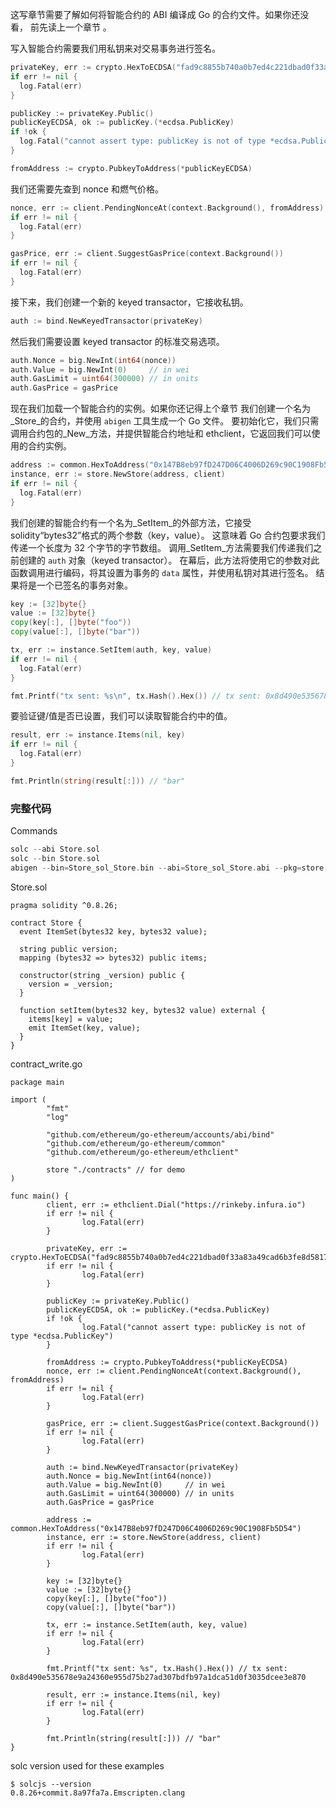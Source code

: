 
这写章节需要了解如何将智能合约的 ABI 编译成 Go 的合约文件。如果你还没看， 前先读上一个章节 。

写入智能合约需要我们用私钥来对交易事务进行签名。

```go
privateKey, err := crypto.HexToECDSA("fad9c8855b740a0b7ed4c221dbad0f33a83a49cad6b3fe8d5817ac83d38b6a19")
if err != nil {
  log.Fatal(err)
}

publicKey := privateKey.Public()
publicKeyECDSA, ok := publicKey.(*ecdsa.PublicKey)
if !ok {
  log.Fatal("cannot assert type: publicKey is not of type *ecdsa.PublicKey")
}

fromAddress := crypto.PubkeyToAddress(*publicKeyECDSA)
```

我们还需要先查到 nonce 和燃气价格。

```go
nonce, err := client.PendingNonceAt(context.Background(), fromAddress)
if err != nil {
  log.Fatal(err)
}

gasPrice, err := client.SuggestGasPrice(context.Background())
if err != nil {
  log.Fatal(err)
}
```

接下来，我们创建一个新的 keyed transactor，它接收私钥。

```go
auth := bind.NewKeyedTransactor(privateKey)
```

然后我们需要设置 keyed transactor 的标准交易选项。

```go
auth.Nonce = big.NewInt(int64(nonce))
auth.Value = big.NewInt(0)     // in wei
auth.GasLimit = uint64(300000) // in units
auth.GasPrice = gasPrice
```

现在我们加载一个智能合约的实例。如果你还记得上个章节 我们创建一个名为_Store_的合约，并使用 `abigen` 工具生成一个 Go 文件。 要初始化它，我们只需调用合约包的_New_方法，并提供智能合约地址和 ethclient，它返回我们可以使用的合约实例。

```go
address := common.HexToAddress("0x147B8eb97fD247D06C4006D269c90C1908Fb5D54")
instance, err := store.NewStore(address, client)
if err != nil {
  log.Fatal(err)
}
```

我们创建的智能合约有一个名为_SetItem_的外部方法，它接受 solidity“bytes32”格式的两个参数（key，value）。 这意味着 Go 合约包要求我们传递一个长度为 32 个字节的字节数组。 调用_SetItem_方法需要我们传递我们之前创建的 `auth` 对象（keyed transactor）。 在幕后，此方法将使用它的参数对此函数调用进行编码，将其设置为事务的 `data` 属性，并使用私钥对其进行签名。 结果将是一个已签名的事务对象。

```go
key := [32]byte{}
value := [32]byte{}
copy(key[:], []byte("foo"))
copy(value[:], []byte("bar"))

tx, err := instance.SetItem(auth, key, value)
if err != nil {
  log.Fatal(err)
}

fmt.Printf("tx sent: %s\n", tx.Hash().Hex()) // tx sent: 0x8d490e535678e9a24360e955d75b27ad307bdfb97a1dca51d0f3035dcee3e870
```

要验证键/值是否已设置，我们可以读取智能合约中的值。

```go
result, err := instance.Items(nil, key)
if err != nil {
  log.Fatal(err)
}

fmt.Println(string(result[:])) // "bar"
```

### **完整代码**

Commands

```go
solc --abi Store.sol
solc --bin Store.sol
abigen --bin=Store_sol_Store.bin --abi=Store_sol_Store.abi --pkg=store --out=Store.go
```

Store.sol

```
pragma solidity ^0.8.26;

contract Store {
  event ItemSet(bytes32 key, bytes32 value);

  string public version;
  mapping (bytes32 => bytes32) public items;

  constructor(string _version) public {
    version = _version;
  }

  function setItem(bytes32 key, bytes32 value) external {
    items[key] = value;
    emit ItemSet(key, value);
  }
}
```

contract_write.go

```
package main

import (
        "fmt"
        "log"

        "github.com/ethereum/go-ethereum/accounts/abi/bind"
        "github.com/ethereum/go-ethereum/common"
        "github.com/ethereum/go-ethereum/ethclient"

        store "./contracts" // for demo
)

func main() {
        client, err := ethclient.Dial("https://rinkeby.infura.io")
        if err != nil {
                log.Fatal(err)
        }

        privateKey, err := crypto.HexToECDSA("fad9c8855b740a0b7ed4c221dbad0f33a83a49cad6b3fe8d5817ac83d38b6a19")
        if err != nil {
                log.Fatal(err)
        }

        publicKey := privateKey.Public()
        publicKeyECDSA, ok := publicKey.(*ecdsa.PublicKey)
        if !ok {
                log.Fatal("cannot assert type: publicKey is not of type *ecdsa.PublicKey")
        }

        fromAddress := crypto.PubkeyToAddress(*publicKeyECDSA)
        nonce, err := client.PendingNonceAt(context.Background(), fromAddress)
        if err != nil {
                log.Fatal(err)
        }

        gasPrice, err := client.SuggestGasPrice(context.Background())
        if err != nil {
                log.Fatal(err)
        }

        auth := bind.NewKeyedTransactor(privateKey)
        auth.Nonce = big.NewInt(int64(nonce))
        auth.Value = big.NewInt(0)     // in wei
        auth.GasLimit = uint64(300000) // in units
        auth.GasPrice = gasPrice

        address := common.HexToAddress("0x147B8eb97fD247D06C4006D269c90C1908Fb5D54")
        instance, err := store.NewStore(address, client)
        if err != nil {
                log.Fatal(err)
        }

        key := [32]byte{}
        value := [32]byte{}
        copy(key[:], []byte("foo"))
        copy(value[:], []byte("bar"))

        tx, err := instance.SetItem(auth, key, value)
        if err != nil {
                log.Fatal(err)
        }

        fmt.Printf("tx sent: %s", tx.Hash().Hex()) // tx sent: 0x8d490e535678e9a24360e955d75b27ad307bdfb97a1dca51d0f3035dcee3e870

        result, err := instance.Items(nil, key)
        if err != nil {
                log.Fatal(err)
        }

        fmt.Println(string(result[:])) // "bar"
}
```

solc version used for these examples

```
$ solcjs --version      
0.8.26+commit.8a97fa7a.Emscripten.clang
```
